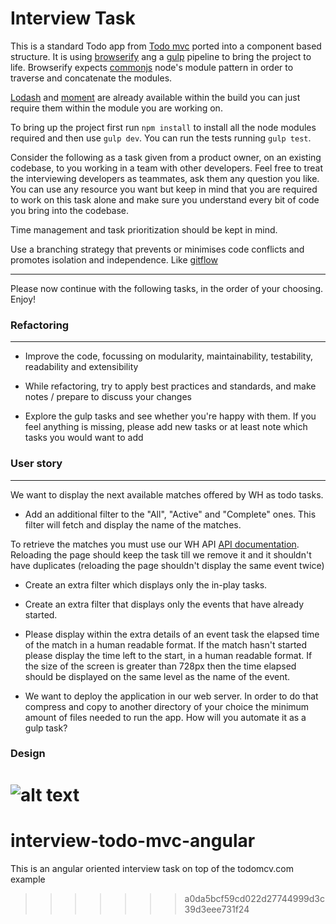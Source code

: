 # Interview Task

This is a standard Todo app from [Todo mvc](http://todomvc.com/) ported into a component based structure. It is using [browserify](http://browserify.org/) ang a [gulp](http://gulpjs.com/) pipeline to bring the project to life. Browserify expects [commonjs](https://nodejs.org/docs/latest/api/modules.html) node's module pattern in order to traverse and concatenate the modules.

[Lodash](https://lodash.com/) and [moment](http://momentjs.com/) are already available within the build you can just require them within the module you are working on.

To bring up the project first run `npm install` to install all the node modules required and then use `gulp dev`. You can run the tests running `gulp test`.

Consider the following as a task given from a product owner, on an existing codebase, to you working in a team with other developers. Feel free to treat the interviewing developers as teammates, ask them any question you like. You can use any resource you want but keep in mind that you are required to work on this task alone and make sure you understand every bit of code you bring into the codebase.

Time management and task prioritization should be kept in mind.

Use a branching strategy that prevents or minimises code conflicts and promotes isolation and independence. Like [gitflow](http://nvie.com/posts/a-successful-git-branching-model/)

---

Please now continue with the following tasks, in the order of your choosing. Enjoy!

### Refactoring
---

* Improve the code, focussing on modularity, maintainability, testability, readability and extensibility

* While refactoring, try to apply best practices and standards, and make notes / prepare to discuss your changes

* Explore the gulp tasks and see whether you're happy with them. If you feel anything is missing, please add new tasks or at least note which tasks you would want to add

### User story
---

We want to display the next available matches offered by WH as todo tasks.

* Add an additional filter to the "All", "Active" and "Complete" ones. This filter will fetch and display the name of the matches.

To retrieve the matches you must use our WH API [API documentation](WHAPI.md). Reloading the page should keep the task till we remove it and it shouldn't have duplicates (reloading the page shouldn't display the same event twice)

* Create an extra filter which displays only the in-play tasks.

* Create an extra filter that displays only the events that have already started.

* Please display within the extra details of an event task the elapsed time of the match in a human readable format. If the match hasn't started please display the time left to the start, in a human readable format. If the size of the screen is greater than 728px then the time elapsed should be displayed on the same level as the name of the event.

* We want to deploy the application in our web server. In order to do that compress and copy to another directory of your choice the minimum amount of files needed to run the app. How will you automate it as a gulp task?

### Design
![alt text](http://gitlab.williamhill-dev.local/lpapazianis/interview-todo-mvc-angular/raw/master/designs/to-do-all-01.png "Logo Title Text 1")
=======
# interview-todo-mvc-angular
This is an angular oriented interview task on top of the todomcv.com example
>>>>>>> a0da5bcf59cd022d27744999d3c39d3eee731f24
